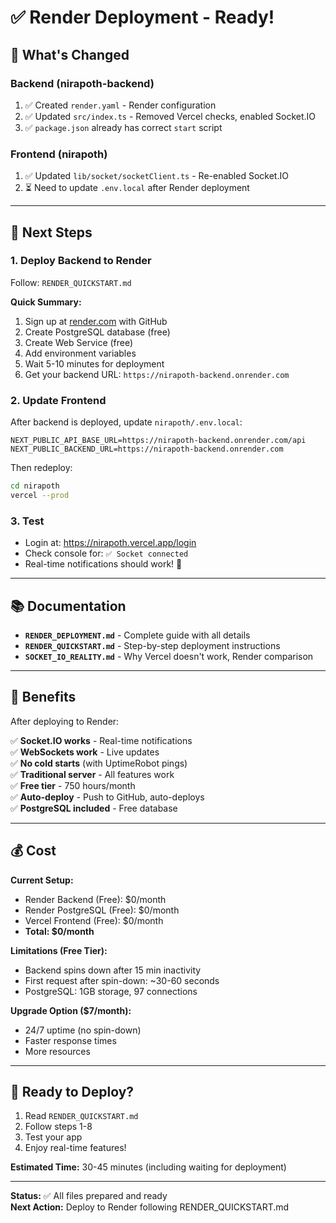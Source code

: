 # ✅ Render Deployment - Ready!

## 🎯 What's Changed

### **Backend (nirapoth-backend)**

1. ✅ Created `render.yaml` - Render configuration
2. ✅ Updated `src/index.ts` - Removed Vercel checks, enabled Socket.IO
3. ✅ `package.json` already has correct `start` script

### **Frontend (nirapoth)**

1. ✅ Updated `lib/socket/socketClient.ts` - Re-enabled Socket.IO
2. ⏳ Need to update `.env.local` after Render deployment

---

## 📝 Next Steps

### **1. Deploy Backend to Render**

Follow: `RENDER_QUICKSTART.md`

**Quick Summary:**

1. Sign up at [render.com](https://render.com) with GitHub
2. Create PostgreSQL database (free)
3. Create Web Service (free)
4. Add environment variables
5. Wait 5-10 minutes for deployment
6. Get your backend URL: `https://nirapoth-backend.onrender.com`

### **2. Update Frontend**

After backend is deployed, update `nirapoth/.env.local`:

```env
NEXT_PUBLIC_API_BASE_URL=https://nirapoth-backend.onrender.com/api
NEXT_PUBLIC_BACKEND_URL=https://nirapoth-backend.onrender.com
```

Then redeploy:

```bash
cd nirapoth
vercel --prod
```

### **3. Test**

- Login at: https://nirapoth.vercel.app/login
- Check console for: `✅ Socket connected`
- Real-time notifications should work! 🎉

---

## 📚 Documentation

- **`RENDER_DEPLOYMENT.md`** - Complete guide with all details
- **`RENDER_QUICKSTART.md`** - Step-by-step deployment instructions
- **`SOCKET_IO_REALITY.md`** - Why Vercel doesn't work, Render comparison

---

## 🎉 Benefits

After deploying to Render:

✅ **Socket.IO works** - Real-time notifications  
✅ **WebSockets work** - Live updates  
✅ **No cold starts** (with UptimeRobot pings)  
✅ **Traditional server** - All features work  
✅ **Free tier** - 750 hours/month  
✅ **Auto-deploy** - Push to GitHub, auto-deploys  
✅ **PostgreSQL included** - Free database

---

## 💰 Cost

**Current Setup:**

- Render Backend (Free): $0/month
- Render PostgreSQL (Free): $0/month
- Vercel Frontend (Free): $0/month
- **Total: $0/month**

**Limitations (Free Tier):**

- Backend spins down after 15 min inactivity
- First request after spin-down: ~30-60 seconds
- PostgreSQL: 1GB storage, 97 connections

**Upgrade Option ($7/month):**

- 24/7 uptime (no spin-down)
- Faster response times
- More resources

---

## 🚀 Ready to Deploy?

1. Read `RENDER_QUICKSTART.md`
2. Follow steps 1-8
3. Test your app
4. Enjoy real-time features!

**Estimated Time:** 30-45 minutes (including waiting for deployment)

---

**Status:** ✅ All files prepared and ready  
**Next Action:** Deploy to Render following RENDER_QUICKSTART.md
